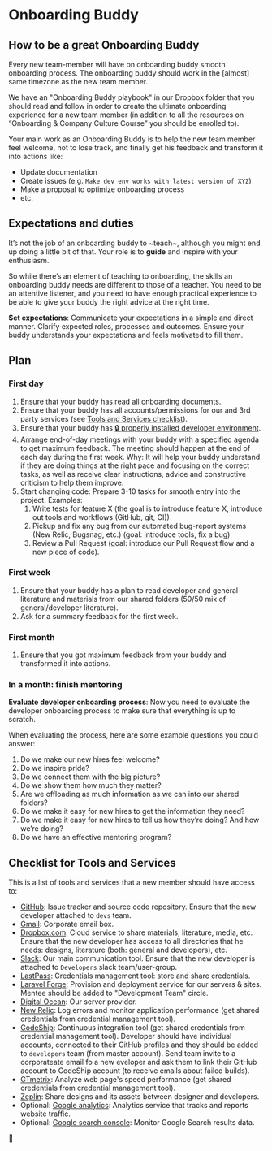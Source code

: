# Onboarding Buddy

## How to be a great Onboarding Buddy

Every new team-member will have on onboarding buddy smooth onboarding process. The onboarding buddy should work in the [almost] same timezone as the new team member.

We have an "Onboarding Buddy playbook" in our Dropbox folder that you should read and follow in order to create the ultimate onboarding experience for a new team member (in addition to all the resources on “Onboarding & Company Culture Course” you should be enrolled to).

Your main work as an Onboarding Buddy is to help the new team member feel welcome, not to lose track, and finally get his feedback and transform it into actions like:

-   Update documentation
-   Create issues (e.g. `Make dev env works with latest version of XYZ`)
-   Make a proposal to optimize onboarding process
-   etc.

## Expectations and duties

It’s not the job of an onboarding buddy to ~teach~, although you might end up doing a little bit of that. Your role is to **guide** and inspire with your enthusiasm.

So while there’s an element of teaching to onboarding, the skills an onboarding buddy needs are different to those of a teacher.
You need to be an attentive listener, and you need to have enough practical experience to be able to give your buddy the right advice at the right time.

**Set expectations**: Communicate your expectations in a simple and direct manner.
Clarify expected roles, processes and outcomes.
Ensure your buddy understands your expectations and feels motivated to fill them.

## Plan

### First day

1.  Ensure that your buddy has read all onboarding documents.
1.  Ensure that your buddy has all accounts/permissions for our and 3rd party services (see [Tools and Services checklist](#checklist-for-tools-and-services)).
1.  Ensure that your buddy has [🔒 properly installed developer environment](https://github.com/InteractionDesignFoundation/IxDF-web/blob/develop/docs/environment/first-run/README.md).
1.  Arrange end-of-day meetings with your buddy with a specified agenda to get maximum feedback. The meeting should happen at the end of each day during the first week.
    Why: It will help your buddy understand if they are doing things at the right pace and focusing on the correct tasks, as well as receive clear instructions, advice and constructive criticism to help them improve.
1.  Start changing code: Prepare 3-10 tasks for smooth entry into the project. Examples:
    1. Write tests for feature X (the goal is to introduce feature X, introduce out tools and workflows (GitHub, git, CI))
    1. Pickup and fix any bug from our automated bug-report systems (New Relic, Bugsnag, etc.) (goal: introduce tools, fix a bug)
    1. Review a Pull Request (goal: introduce our Pull Request flow and a new piece of code).

### First week

1.  Ensure that your buddy has a plan to read developer and general literature and materials from our shared folders (50/50 mix of general/developer literature).
1.  Ask for a summary feedback for the first week.

### First month

1.  Ensure that you got maximum feedback from your buddy and transformed it into actions.

### In a month: finish mentoring

**Evaluate developer onboarding process**: Now you need to evaluate the developer onboarding process to make sure that everything is up to scratch.

When evaluating the process, here are some example questions you could answer:

1.  Do we make our new hires feel welcome?
1.  Do we inspire pride?
1.  Do we connect them with the big picture?
1.  Do we show them how much they matter?
1.  Are we offloading as much information as we can into our shared folders?
1.  Do we make it easy for new hires to get the information they need?
1.  Do we make it easy for new hires to tell us how they’re doing? And how we’re doing?
1.  Do we have an effective mentoring program?

## Checklist for Tools and Services

This is a list of tools and services that a new member should have access to:

-   [GitHub](https://github.com): Issue tracker and source code repository. Ensure that the new developer attached to `devs` team.
-   [Gmail](https://gmail.com): Corporate email box.
-   [Dropbox.com](https://sync.com): Cloud service to share materials, literature, media, etc. Ensure that the new developer has access to all directories that he needs: designs, literature (both: general and developers), etc.
-   [Slack](https://interaction-design.slack.com): Our main communication tool. Ensure that the new developer is attached to `Developers` slack team/user-group.
-   [LastPass](https://www.lastpass.com/): Credentials management tool: store and share credentials.
-   [Laravel Forge](https://forge.laravel.com): Provision and deployment service for our servers & sites. Mentee should be added to "Development Team" circle.
-   [Digital Ocean](https://www.digitalocean.com): Our server provider.
-   [New Relic](https://newrelic.com/): Log errors and monitor application performance (get shared credentials from credential management tool).
-   [CodeShip](https://codeship.com/): Continuous integration tool (get shared credentials from credential management tool). Developer should have individual accounts, connected to their GitHub profiles and they should be added to `developers` team (from master account). Send team invite to a corporateate email fo a new eveloper and ask them to link their GitHub account to CodeShip account (to receive emails about failed builds).
-   [GTmetrix](https://gtmetrix.com/): Analyze web page's speed performance (get shared credentials from credential management tool).
-   [Zeplin](https://zeplin.io/): Share designs and its assets between designer and developers.
-   Optional: [Google analytics](https://analytics.google.com): Analytics service that tracks and reports website traffic.
-   Optional: [Google search console](https://www.google.com/webmasters/tools): Monitor Google Search results data.

🦄
